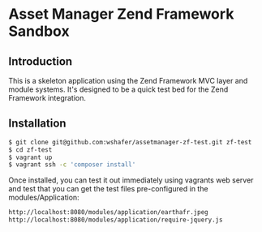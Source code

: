 # Asset Manager Zend Framework Sandbox

## Introduction

This is a skeleton application using the Zend Framework MVC layer and module
systems. It's designed to be a quick test bed for the 
Zend Framework integration.

## Installation


```bash
$ git clone git@github.com:wshafer/assetmanager-zf-test.git zf-test
$ cd zf-test
$ vagrant up
$ vagrant ssh -c 'composer install'
```

Once installed, you can test it out immediately using vagrants
web server and test that you can get the test files pre-configured
in the modules/Application:

```bash
http://localhost:8080/modules/application/earthafr.jpeg
http://localhost:8080/modules/application/require-jquery.js
```
